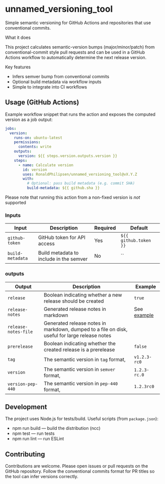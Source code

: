 # unnamed_versioning_tool

Simple semantic versioning for GitHub Actions and repositories that use
conventional commits.

What it does

This project calculates semantic-version bumps (major/minor/patch) from
conventional-commit style pull requests and can be used in a GitHub Actions
workflow to automatically determine the next release version.

Key features

- Infers semver bump from conventional commits
- Optional build metadata via workflow inputs
- Simple to integrate into CI workflows

## Usage (GitHub Actions)

Example workflow snippet that runs the action and exposes the computed version
as a job output:

```yaml
jobs:
  version:
    runs-on: ubuntu-latest
    permissions:
      contents: write
    outputs:
      version: ${{ steps.version.outputs.version }}
    steps:
      - name: Calculate version
        id: version
        uses: RonaldPhilipsen/unnamed_versioning_tool@vX.Y.Z
        with:
          # Optional: pass build metadata (e.g. commit SHA)
          build-metadata: ${{ github.sha }}
```

Please note that running this action from a non-fixed version is _not_ supported

### Inputs

| Input            | Description                             | Required | Default               |
| ---------------- | --------------------------------------- | -------- | --------------------- |
| `github-token`   | GitHub token for API access             | Yes      | `${{ github.token }}` |
| `build-metadata` | Build metadata to include in the semver | No       | ``                    |

### outputs

| Output               | Description                                                                                   | Example                                                                                       |
| -------------------- | --------------------------------------------------------------------------------------------- | --------------------------------------------------------------------------------------------- |
| `release`            | Boolean indicating whether a new release should be created                                    | `true`                                                                                        |
| `release-notes`      | Generated release notes in markdown                                                           | See [example](https://github.com/RonaldPhilipsen/unnamed_versioning_tool/releases/tag/v1.0.3) |
| `release-notes-file` | Generated release notes in markdown, dumped to a file on disk, useful for large release notes |                                                                                               |
| `prerelease`         | Boolean indicating whether the created release is a prerelease                                | `false`                                                                                       |
| `tag`                | The semantic version in `tag` format,                                                         | `v1.2.3-rc0`                                                                                  |
| `version`            | The semantic version in `semver` format,                                                      | `1.2.3-rc.0`                                                                                  |
| `version-pep-440`    | The semantic version in `pep-440` format,                                                     | `1.2.3rc0`                                                                                    |

## Development

The project uses Node.js for tests/build. Useful scripts (from `package.json`):

- npm run build — build the distribution (ncc)
- npm test — run tests
- npm run lint — run ESLint

## Contributing

Contributions are welcome. Please open issues or pull requests on the GitHub
repository. Follow the conventional commits format for PR titles so the tool can
infer versions correctly.
